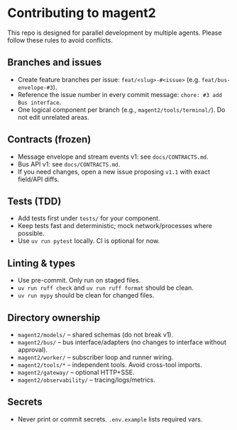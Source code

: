 # Contributing to magent2

This repo is designed for parallel development by multiple agents. Please follow these rules to avoid conflicts.

## Branches and issues

- Create feature branches per issue: `feat/<slug>-#<issue>` (e.g. `feat/bus-envelope-#3`).
- Reference the issue number in every commit message: `chore: #3 add Bus interface`.
- One logical component per branch (e.g., `magent2/tools/terminal/`). Do not edit unrelated areas.

## Contracts (frozen)

- Message envelope and stream events v1: see `docs/CONTRACTS.md`.
- Bus API v1: see `docs/CONTRACTS.md`.
- If you need changes, open a new issue proposing `v1.1` with exact field/API diffs.

## Tests (TDD)

- Add tests first under `tests/` for your component.
- Keep tests fast and deterministic; mock network/processes where possible.
- Use `uv run pytest` locally. CI is optional for now.

## Linting & types

- Use pre-commit. Only run on staged files.
- `uv run ruff check` and `uv run ruff format` should be clean.
- `uv run mypy` should be clean for changed files.

## Directory ownership

- `magent2/models/` – shared schemas (do not break v1).
- `magent2/bus/` – bus interface/adapters (no changes to interface without approval).
- `magent2/worker/` – subscriber loop and runner wiring.
- `magent2/tools/*` – independent tools. Avoid cross-tool imports.
- `magent2/gateway/` – optional HTTP+SSE.
- `magent2/observability/` – tracing/logs/metrics.

## Secrets

- Never print or commit secrets. `.env.example` lists required vars.
